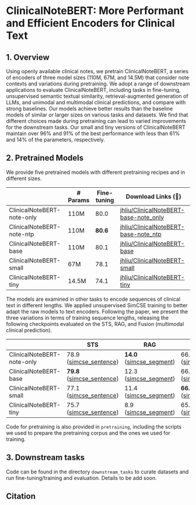 
# ClinicalNoteBERT: More Performant and Efficient Encoders for Clinical Text

## 1. Overview

Using openly available clinical notes, we pretrain ClinicalNoteBERT, a series of encoders of three model sizes (110M, 67M, and 14.5M) that consider note contexts and variations during pretraining. We adopt a range of downstream applications to evaluate ClinicalNoteBERT, including tasks in fine-tuning, unsupervised semantic textual similarity, retrieval-augmented generation of LLMs, and unimodal and multimodal clinical predictions, and compare with strong baselines. Our models achieve better results than the baseline models of similar or larger sizes on various tasks and datasets. We find that different choices made during pretraining can lead to varied improvements for the downstream tasks. Our small and tiny versions of ClinicalNoteBERT maintain over 96% and 91% of the best performance with less than 61% and 14% of the parameters, respectively.


## 2. Pretrained Models

We provide five pretrained models with different pretraining recipes and in different sizes. 

|                            | # Params | Fine-tuning       | Download Links (:hugs:) |
| -------------------------- | -------- | -------- | -------- |
| ClinicalNoteBERT-note-only | 110M     | 80.0     | [jhliu/ClinicalNoteBERT-base-note_only](https://huggingface.co/jhliu/ClinicalNoteBERT-base-note_only) |
| ClinicalNoteBERT-note-ntp  | 110M     | **80.6** | [jhliu/ClinicalNoteBERT-base-note_ntp](https://huggingface.co/jhliu/ClinicalNoteBERT-base-note_ntp) |
| ClinicalNoteBERT-base      | 110M     | 80.1     | [jhliu/ClinicalNoteBERT-base](https://huggingface.co/jhliu/ClinicalNoteBERT-base) |
| ClinicalNoteBERT-small     | 67M      | 78.1     | [jhliu/ClinicalNoteBERT-small](https://huggingface.co/jhliu/ClinicalNoteBERT-small) |
| ClinicalNoteBERT-tiny      | 14.5M    | 74.1     | [jhliu/ClinicalNoteBERT-tiny](https://huggingface.co/jhliu/ClinicalNoteBERT-tiny) |

The models are examined in other tasks to encode sequences of clinical text in different lengths. We applied unsupervised SimCSE training to better adapt the raw models to text encoders. Following the paper, we present the three variations in terms of training sequence lengths, releasing the following checkpoints evaluated on the STS, RAG, and Fusion (multimodal clinical prediction).

|                            | STS                                                          | RAG                                                          | Fusion                                                       |
| -------------------------- | ------------------------------------------------------------ | ------------------------------------------------------------ | ------------------------------------------------------------ |
| ClinicalNoteBERT-note-only | 78.9 ([simcse_sentence](https://huggingface.co/jhliu/ClinicalNoteBERT-base-note_only-simcse_sentence)) | **14.0** ([simcse_segment](https://huggingface.co/jhliu/ClinicalNoteBERT-base-note_only-simcse_segment)) | 66.5 ([simcse_note](https://huggingface.co/jhliu/ClinicalNoteBERT-base-note_only-simcse_note)) |
| ClinicalNoteBERT-base      | **79.8** ([simcse_sentence](https://huggingface.co/jhliu/ClinicalNoteBERT-base-simcse_sentence)) | 12.3 ([simcse_segment](https://huggingface.co/jhliu/ClinicalNoteBERT-base-simcse_segment)) | 66.7 ([simcse_note](https://huggingface.co/jhliu/ClinicalNoteBERT-base-simcse_note)) |
| ClinicalNoteBERT-small     | 77.1 ([simcse_sentence](https://huggingface.co/jhliu/ClinicalNoteBERT-small-simcse_sentence)) | 11.4 ([simcse_segment](https://huggingface.co/jhliu/ClinicalNoteBERT-small-simcse_segment)) | **66.8** ([simcse_note](https://huggingface.co/jhliu/ClinicalNoteBERT-small-simcse_note)) |
| ClinicalNoteBERT-tiny      | 75.7 ([simcse_sentence](https://huggingface.co/jhliu/ClinicalNoteBERT-tiny-simcse_sentence)) | 8.9 ([simcse_segment](https://huggingface.co/jhliu/ClinicalNoteBERT-tiny-simcse_segment)) | 65.5 ([simcse_note](https://huggingface.co/jhliu/ClinicalNoteBERT-tiny-simcse_note)) |




Code for pretraining is also provided in `pretraining`, including the scripts we used to prepare the pretraining corpus and the ones we used for training. 

## 3. Downstream tasks

Code can be found in the directory `downstream_tasks` to curate datasets and run fine-tuning/training and evaluation. Details to be add soon. 


## Citation
